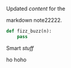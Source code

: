 Updated *content* for the

markdown note22222.

```python
def fizz_buzz(n):
	pass
```

Smart *stuff*

ho hoho
